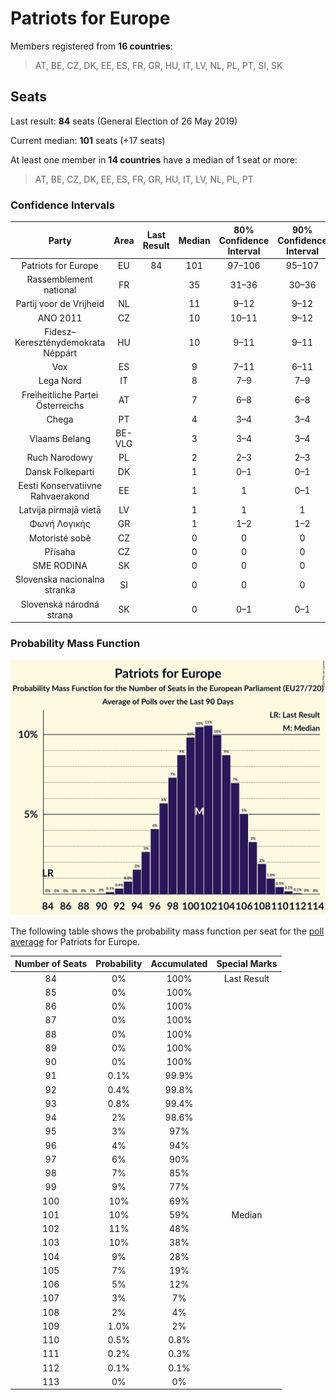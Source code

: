 # Patriots for Europe

Members registered from **16 countries**:

> AT, BE, CZ, DK, EE, ES, FR, GR, HU, IT, LV, NL, PL, PT, SI, SK

## Seats

Last result: **84** seats (General Election of 26 May 2019)

Current median: **101** seats (+17 seats)

At least one member in **14 countries** have a median of 1 seat or more:

> AT, BE, CZ, DK, EE, ES, FR, GR, HU, IT, LV, NL, PL, PT

### Confidence Intervals

| Party | Area | Last Result | Median | 80% Confidence Interval | 90% Confidence Interval | 95% Confidence Interval | 99% Confidence Interval |
|:-----:|:----:|:-----------:|:------:|:-----------------------:|:-----------------------:|:-----------------------:|:-----------------------:|
| Patriots for Europe | EU | 84 | 101 | 97–106 | 95–107 | 94–108 | 92–110 |
| Rassemblement national | FR | | 35 | 31–36 | 30–36 | 30–36 | 29–39 |
| Partij voor de Vrijheid | NL | | 11 | 9–12 | 9–12 | 9–12 | 9–12 |
| ANO 2011 | CZ | | 10 | 10–11 | 9–12 | 9–12 | 9–12 |
| Fidesz–Kereszténydemokrata Néppárt | HU | | 10 | 9–11 | 9–11 | 8–11 | 8–12 |
| Vox | ES | | 9 | 7–11 | 6–11 | 6–12 | 6–12 |
| Lega Nord | IT | | 8 | 7–9 | 7–9 | 6–10 | 6–10 |
| Freiheitliche Partei Österreichs | AT | | 7 | 6–8 | 6–8 | 6–8 | 5–9 |
| Chega | PT | | 4 | 3–4 | 3–4 | 3–5 | 2–5 |
| Vlaams Belang | BE-VLG | | 3 | 3–4 | 3–4 | 3–4 | 3–4 |
| Ruch Narodowy | PL | | 2 | 2–3 | 2–3 | 1–4 | 1–4 |
| Dansk Folkeparti | DK | | 1 | 0–1 | 0–1 | 0–1 | 0–1 |
| Eesti Konservatiivne Rahvaerakond | EE | | 1 | 1 | 0–1 | 0–1 | 0–1 |
| Latvija pirmajā vietā | LV | | 1 | 1 | 1 | 1 | 1 |
| Φωνή Λογικής | GR | | 1 | 1–2 | 1–2 | 1–2 | 1–2 |
| Motoristé sobě | CZ | | 0 | 0 | 0 | 0 | 0–1 |
| Přísaha | CZ | | 0 | 0 | 0 | 0 | 0 |
| SME RODINA | SK | | 0 | 0 | 0 | 0 | 0–1 |
| Slovenska nacionalna stranka | SI | | 0 | 0 | 0 | 0 | 0 |
| Slovenská národná strana | SK | | 0 | 0–1 | 0–1 | 0–1 | 0–1 |

### Probability Mass Function

![Graph with seats probability mass function not yet produced](average-2024-12-31-seats-pmf-patriotsforeurope.png "Seats Probability Mass Function")

The following table shows the probability mass function per seat for the [poll average](average-2024-12-31.html) for Patriots for Europe.

| Number of Seats | Probability | Accumulated | Special Marks |
|:---------------:|:-----------:|:-----------:|:-------------:|
| 84 | 0% | 100% | Last Result |
| 85 | 0% | 100% |  |
| 86 | 0% | 100% |  |
| 87 | 0% | 100% |  |
| 88 | 0% | 100% |  |
| 89 | 0% | 100% |  |
| 90 | 0% | 100% |  |
| 91 | 0.1% | 99.9% |  |
| 92 | 0.4% | 99.8% |  |
| 93 | 0.8% | 99.4% |  |
| 94 | 2% | 98.6% |  |
| 95 | 3% | 97% |  |
| 96 | 4% | 94% |  |
| 97 | 6% | 90% |  |
| 98 | 7% | 85% |  |
| 99 | 9% | 77% |  |
| 100 | 10% | 69% |  |
| 101 | 10% | 59% | Median |
| 102 | 11% | 48% |  |
| 103 | 10% | 38% |  |
| 104 | 9% | 28% |  |
| 105 | 7% | 19% |  |
| 106 | 5% | 12% |  |
| 107 | 3% | 7% |  |
| 108 | 2% | 4% |  |
| 109 | 1.0% | 2% |  |
| 110 | 0.5% | 0.8% |  |
| 111 | 0.2% | 0.3% |  |
| 112 | 0.1% | 0.1% |  |
| 113 | 0% | 0% |  |


